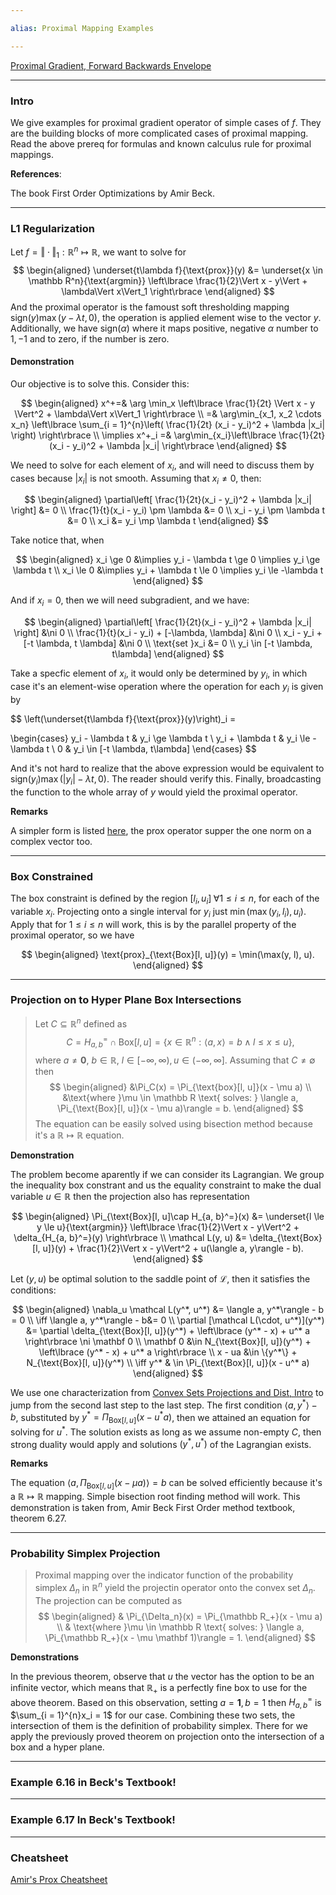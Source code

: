 ```yaml
---

alias: Proximal Mapping Examples

---
```

[Proximal Gradient, Forward Backwards Envelope](../Proximal%20Methods/Proximal%20Gradient,%20Forward%20Backwards%20Envelope.md)


---
### **Intro**

We give examples for proximal gradient operator of simple cases of $f$. 
They are the building blocks of more complicated cases of proximal mapping. 
Read the above prereq for formulas and known calculus rule for proximal mappings. 

**References**: 

The book First Order Optimizations by Amir Beck. 


---
### **L1 Regularization**


Let $f = \Vert \cdot\Vert_1: \mathbb R^n \mapsto \mathbb R$, we want to solve for 
$$
\begin{aligned}
    \underset{t\lambda f}{\text{prox}}(y)
    &= 
    \underset{x \in \mathbb R^n}{\text{argmin}}
    \left\lbrace
        \frac{1}{2}\Vert x - y\Vert + \lambda\Vert x\Vert_1
    \right\rbrace
\end{aligned}
$$
And the proximal operator is the famoust soft thresholding mapping $\text{sign}(y)\max(y - \lambda t, 0)$, the operation is applied element wise to the vector $y$. 
Additionally, we have $\text{sign}(\alpha)$ where it maps positive, negative $\alpha$ number to $1, -1$ and to zero, if the number is zero. 


#### **Demonstration**
Our objective is to solve this. Consider this: 

$$
\begin{aligned}
    x^+=& \arg \min_x \left\lbrace
        \frac{1}{2t} \Vert x - y \Vert^2 + \lambda\Vert x\Vert_1
    \right\rbrace 
    \\
    =& 
    \arg\min_{x_1, x_2 \cdots x_n} \left\lbrace
    \sum_{i = 1}^{n}\left(
            \frac{1}{2t} (x_i - y_i)^2 + \lambda |x_i|
        \right)
    \right\rbrace
    \\
    \implies 
    x^+_i =& \arg\min_{x_i}\left\lbrace
        \frac{1}{2t}(x_i - y_i)^2 + \lambda |x_i|
    \right\rbrace
\end{aligned}
$$

We need to solve for each element of $x_i$, and will need to discuss them by cases because $|x_i|$ is not smooth. Assuming that $x_i \neq 0$, then: 

$$
\begin{aligned}
    \partial\left[
        \frac{1}{2t}(x_i - y_i)^2 + \lambda |x_i|
    \right] &= 0
    \\
    \frac{1}{t}(x_i - y_i) \pm \lambda &= 0
    \\
    x_i - y_i \pm \lambda t &= 0
    \\
    x_i &= y_i \mp \lambda t
\end{aligned}
$$

Take notice that, when 

$$
\begin{aligned}
    x_i \ge 0 &\implies y_i - \lambda t \ge 0 \implies y_i \ge \lambda t
    \\
    x_i \le 0 &\implies y_i + \lambda t \le 0 \implies y_i \le -\lambda t
\end{aligned}
$$

And if $x_i = 0$, then we will need subgradient, and we have: 


$$
\begin{aligned}
    \partial\left[
        \frac{1}{2t}(x_i - y_i)^2 + \lambda |x_i|
    \right] &\ni 0
    \\
    \frac{1}{t}(x_i - y_i) + [-\lambda, \lambda] &\ni 0
    \\
    x_i - y_i + [-t \lambda, t \lambda] &\ni 0
    \\
     \text{set }x_i &= 0
    \\
    y_i \in [-t \lambda, t\lambda]
\end{aligned}
$$

Take a specfic element of $x_i$, it would only be determined by $y_i$, in which case it's an element-wise operation where the operation for each $y_i$ is given by 

$$
\left(\underset{t\lambda f}{\text{prox}}(y)\right)_i = 

\begin{cases}
    y_i - \lambda t  & y_i \ge \lambda t
    \\
    y_i + \lambda t & y_i \le -\lambda t
    \\
    0 & y_i \in [-t \lambda, t\lambda]
\end{cases}
$$

And it's not hard to realize that the above expression would be equivalent to $\text{sign}(y_i)\max(|y_i| - \lambda t, 0)$. 
The reader should verify this. 
Finally, broadcasting the function to the whole array of $y$ would yield the proximal operator. 

**Remarks**

A simpler form is listed [here](https://math.stackexchange.com/questions/1961888/the-proximal-operator-of-the-l-1-norm-function), the prox operator supper the one norm on a complex vector too. 


---
### **Box Constrained**

The box constraint is defined by the region $[l_i, u_i]\; \forall 1 \le i \le n$, for each of the variable $x_i$. 
Projecting onto a single interval for $y_i$ just $\min(\max(y_i, l_i), u_i)$. 
Apply that for $1\le i \le n$ will work, this is by the parallel property of the proximal operator, so we have

$$
\begin{aligned}
    \text{prox}_{\text{Box}[l, u]}(y) = \min(\max(y, l), u). 
\end{aligned}
$$



---
### **Projection on to Hyper Plane Box Intersections**

> Let $C\subseteq \mathbb R^n$ defined as 
> $$
> C = H_{a, b}^= \cap \text{Box}[l, u] = \{x\in \mathbb R^n: \langle a, x\rangle= b \wedge l \le x \le u\}, 
> $$
> where $a\neq \mathbf 0$, $b \in \mathbb R$, $l \in [-\infty, \infty), u \in (-\infty, \infty]$. Assuming that $C\neq \emptyset$ then 
> $$
> \begin{aligned}
>     &\Pi_C(x) = \Pi_{\text{box}[l, u]}(x - \mu a)
>     \\
>     &\text{where }\mu \in \mathbb R \text{ solves: } \langle a, \Pi_{\text{Box}[l, u]}(x - \mu a)\rangle = b. 
> \end{aligned}
> $$
> The equation can be easily solved using bisection method because it's a $\mathbb R \mapsto \mathbb R$ equation. 

**Demonstration**

The problem become aparently if we can consider its Lagrangian. 
We group the inequality box constrant and us the equality constraint to make the dual variable $u\in \mathbb R$ then the projection also has representation 

$$
\begin{aligned}
    \Pi_{\text{Box}[l, u]\cap H_{a, b}^=}(x)
    &= 
    \underset{l \le y \le u}{\text{argmin}}
    \left\lbrace
        \frac{1}{2}\Vert x - y\Vert^2 + \delta_{H_{a, b}^=}(y)
    \right\rbrace
    \\
    \mathcal L(y, u) &= 
    \delta_{\text{Box}[l, u]}(y) + \frac{1}{2}\Vert x - y\Vert^2 + 
    u(\langle a, y\rangle - b). 
\end{aligned}
$$

Let $(y, u)$ be optimal solution to the saddle point of $\mathcal L$, then it satisfies the conditions: 

$$
\begin{aligned}
    \nabla_u \mathcal L(y^*, u^*) &= \langle a, y^*\rangle - b = 0
    \\
    \iff 
    \langle a, y^*\rangle - b&= 0
    \\
    \partial [\mathcal L(\cdot, u^*)](y^*) &= 
    \partial \delta_{\text{Box}[l, u]}(y^*) + 
    \left\lbrace
        (y^* - x) + u^* a
    \right\rbrace \ni \mathbf 0
    \\
    \mathbf 0 &\in 
    N_{\text{Box}[l, u]}(y^*) + 
    \left\lbrace
        (y^* - x) + u^* a
    \right\rbrace
    \\
    x - ua &\in \{y^*\} + N_{\text{Box}[l, u]}(y^*)
    \\
    \iff y^* & \in \Pi_{\text{Box}[l, u]}(x - u^* a)
\end{aligned}
$$

We use one characterization from [Convex Sets Projections and Dist, Intro](../Background/Convex%20Sets%20Projections%20and%20Dist,%20Intro.md) to jump from the second last step to the last step. 
The first condition $\langle a, y^*\rangle - b$, substituted by $y^* = \Pi_{\text{Box}[l, u]}(x - u^*a)$, then we attained an equation for solving for $u^*$. 
The solution exists as long as we assume non-empty $C$, then strong duality would apply and solutions $(y^*, u^*)$ of the Lagrangian exists. 


**Remarks**

The equation $\langle a, \Pi_{\text{Box}[l, u]}(x - \mu a)\rangle = b$ can be solved efficiently because it's a $\mathbb R\mapsto \mathbb R$ mapping. 
Simple bisection root finding method will work. 
This demonstration is taken from, Amir Beck First Order method textbook, theorem 6.27. 


---
### **Probability Simplex Projection**

> Proximal mapping over the indicator function of the probability simplex $\Delta_n$ in $\mathbb R^n$ yield the projectin operator onto the convex set $\Delta_n$. The projection can be computed as 
> $$
> \begin{aligned}
>     & \Pi_{\Delta_n}(x) = \Pi_{\mathbb R_+}(x - \mu a)
>     \\
>     & \text{where }\mu \in \mathbb R \text{ solves: } \langle a, \Pi_{\mathbb R_+}(x - \mu \mathbf 1)\rangle = 1. 
> \end{aligned}
> $$

**Demonstrations**

In the previous theorem, observe that $u$ the vector has the option to be an infinite vector, which means that $\mathbb R_+$ is a perfectly fine box to use for the above theorem. 
Based on this observation, setting $a = \mathbf 1, b =1$ then $H_{a, b}^=$ is $\sum_{i = 1}^{n}x_i = 1$ for our case. 
Combining these two sets, the intersection of them is the definition of probability simplex. 
There for we apply the previously proved theorem on projection onto the intersection of a box and a hyper plane. 


---
### **Example 6.16 in Beck's Textbook**! 



---
### **Example 6.17 In Beck's Textbook**! 


---
### **Cheatsheet**
[Amir's Prox Cheatsheet](../References/Amir's%20Prox%20Cheatsheet.pdf)


